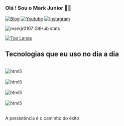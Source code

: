 ### Olá ! Sou o Mark Junior 🤜🤛


[![Blog](	https://img.shields.io/badge/dev.to-0A0A0A?style=for-the-badge&logo=devdotto&logoColor=white)](https://dev.to/)
[![Youtube](https://img.shields.io/badge/YouTube-FF0000?style=for-the-badge&logo=youtube&logoColor=white)](https://www.youtube.com/@CursoemVideo)
[![Instagram](https://img.shields.io/badge/Instagram-E4405F?style=for-the-badge&logo=instagram&logoColor=white)](https://instagram/mark.davisjr)

![markjr0107 GitHub stats](https://github-readme-stats.vercel.app/api?username=markjr0107&show_icons=true&theme=dracula)

[![Top Langs](https://github-readme-stats.vercel.app/api/top-langs/?username=anuraghazra&hide_progress=true)](https://github.com/markjr0107/github-readme-stats)

## Tecnologias que eu uso no dia a dia 

<div style = "display: incline_block"><br/>
  <img align = "center" alt="html5" src= "https://img.shields.io/badge/HTML5-E34F26?style=for-the-badge&logo=html5&logoColor=white" />
</div>
<div style = "display: incline_block"><br/>
  <img align = "center" alt="html5" src= "https://img.shields.io/badge/C%2B%2B-00599C?style=for-the-badge&logo=c%2B%2B&logoColor=white" />
</div>
<div style = "display: incline_block"><br/>
  <img align = "center" alt="html5" src= "https://img.shields.io/badge/MySQL-00000F?style=for-the-badge&logo=mysql&logoColor=white" />
</div>
<div style = "display: incline_block"><br/>
  <img align = "center" alt="html5" src= "https://img.shields.io/badge/Java-ED8B00?style=for-the-badge&logo=openjdk&logoColor=white" />
</div><br/>

A persistência é o caminho do êxito
